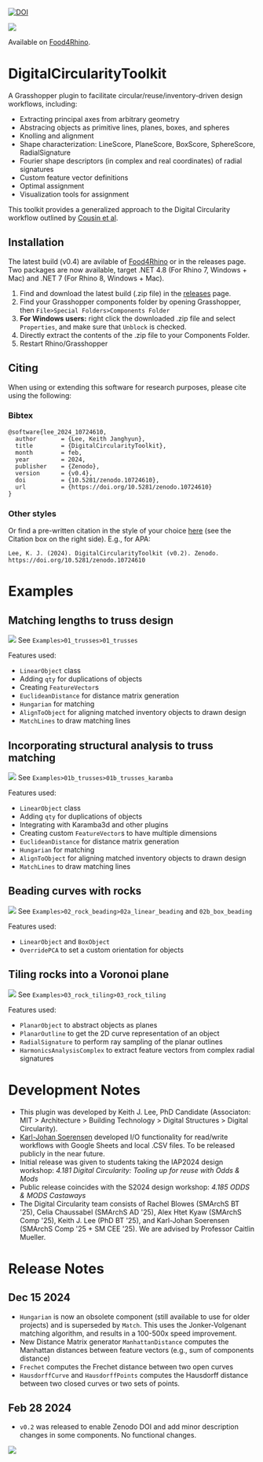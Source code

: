 [![DOI](https://zenodo.org/badge/DOI/10.5281/zenodo.10724610.svg)](https://doi.org/10.5281/zenodo.10724610)

![](Resources/logo_front.png)

Available on [Food4Rhino](https://www.food4rhino.com/en/app/digitalcircularitytoolkit?lang=en).
# DigitalCircularityToolkit
A Grasshopper plugin to facilitate circular/reuse/inventory-driven design workflows, including:
- Extracting principal axes from arbitrary geometry
- Abstracing objects as primitive lines, planes, boxes, and spheres
- Knolling and alignment
- Shape characterization: LineScore, PlaneScore, BoxScore, SphereScore, RadialSignature
- Fourier shape descriptors (in complex and real coordinates) of radial signatures
- Custom feature vector definitions
- Optimal assignment
- Visualization tools for assignment

This toolkit provides a generalized approach to the Digital Circularity workflow outlined by [Cousin et al](https://scholar.google.com/citations?view_op=view_citation&hl=en&user=0RMLrVgAAAAJ&sortby=pubdate&citation_for_view=0RMLrVgAAAAJ:VLnqNzywnoUC).

## Installation
The latest build (v0.4) are avilable of [Food4Rhino](https://www.food4rhino.com/en/app/digitalcircularitytoolkit?lang=en) or in the releases page. Two packages are now available, target .NET 4.8 (For Rhino 7, Windows + Mac) and .NET 7 (For Rhino 8, Windows + Mac).

1. Find and download the latest build (.zip file) in the [releases](https://github.com/keithjlee/DigitalCircularityToolkit/releases) page.
2. Find your Grasshopper components folder by opening Grasshopper, then `File>Special Folders>Components Folder`
3. **For Windows users:** right click the downloaded .zip file and select `Properties`, and make sure that `Unblock` is checked.
4. Directly extract the contents of the .zip file to your Components Folder.
5. Restart Rhino/Grasshopper

## Citing
When using or extending this software for research purposes, please cite using the following:

### Bibtex
```
@software{lee_2024_10724610,
  author       = {Lee, Keith Janghyun},
  title        = {DigitalCircularityToolkit},
  month        = feb,
  year         = 2024,
  publisher    = {Zenodo},
  version      = {v0.4},
  doi          = {10.5281/zenodo.10724610},
  url          = {https://doi.org/10.5281/zenodo.10724610}
}
```

### Other styles
Or find a pre-written citation in the style of your choice [here](https://zenodo.org/records/10724610) (see the Citation box on the right side). E.g., for APA:
```
Lee, K. J. (2024). DigitalCircularityToolkit (v0.2). Zenodo. https://doi.org/10.5281/zenodo.10724610
```

# Examples
## Matching lengths to truss design
![](Resources/trusses.gif)
See `Examples>01_trusses>01_trusses`

Features used:
- `LinearObject` class
- Adding `qty` for duplications of objects
- Creating `FeatureVector`s
- `EuclideanDistance` for distance matrix generation
- `Hungarian` for matching
- `AlignToObject` for aligning matched inventory objects to drawn design
- `MatchLines` to draw matching lines

## Incorporating structural analysis to truss matching
![](Resources/karamba.gif)
See `Examples>01b_trusses>01b_trusses_karamba`

Features used:
- `LinearObject` class
- Adding `qty` for duplications of objects
- Integrating with Karamba3d and other plugins
- Creating custom `FeatureVector`s to have multiple dimensions
- `EuclideanDistance` for distance matrix generation
- `Hungarian` for matching
- `AlignToObject` for aligning matched inventory objects to drawn design
- `MatchLines` to draw matching lines

## Beading curves with rocks
![](Resources/beading.gif)
See `Examples>02_rock_beading>02a_linear_beading` and `02b_box_beading`

Features used:
- `LinearObject` and `BoxObject`
- `OverridePCA` to set a custom orientation for objects

## Tiling rocks into a Voronoi plane
![](Resources/tiling.gif)
See `Examples>03_rock_tiling>03_rock_tiling`

Features used:
- `PlanarObject` to abstract objects as planes
- `PlanarOutline` to get the 2D curve representation of an object
- `RadialSignature` to perform ray sampling of the planar outlines
- `HarmonicsAnalysisComplex` to extract feature vectors from complex radial signatures

# Development Notes
- This plugin was developed by Keith J. Lee, PhD Candidate (Associaton: MIT > Architecture > Building Technology > Digital Structures > Digital Circularity).
- [Karl-Johan Soerensen](https://github.com/soerensenkarl) developed I/O functionality for read/write workflows with Google Sheets and local .CSV files. To be released publicly in the near future.
- Initial release was given to students taking the IAP2024 design workshop: *4.181 Digital Circularity: Tooling up for reuse with Odds & Mods*
- Public release coincides with the S2024 design workshop: *4.185 ODDS & MODS Castaways*
- The Digital Circularity team consists of Rachel Blowes (SMArchS BT '25), Celia Chaussabel (SMArchS AD '25), Alex Htet Kyaw (SMArchS Comp '25), Keith J. Lee (PhD BT '25), and Karl-Johan Soerensen (SMArchS Comp '25 + SM CEE '25). We are advised by Professor Caitlin Mueller.

# Release Notes
## Dec 15 2024
- `Hungarian` is now an obsolete component (still available to use for older projects) and is superseded by `Match`. This uses the Jonker-Volgenant matching algorithm, and results in a 100-500x speed improvement.
- New Distance Matrix generator `ManhattanDistance` computes the Manhattan distances between feature vectors (e.g., sum of components distance)
- `Frechet` computes the Frechet distance between two open curves
- `HausdorffCurve` and `HausdorffPoints` computes the Hausdorff distance between two closed curves or two sets of points.

## Feb 28 2024
- `v0.2` was released to enable Zenodo DOI and add minor description changes in some components. No functional changes.

![](Resources/logo_axo.png)
